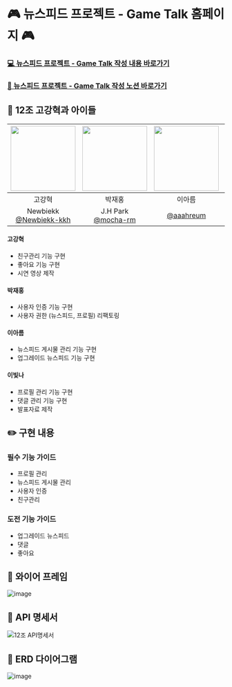 # 🎮 뉴스피드 프로젝트 - Game Talk 홈페이지 🎮
### [💻 뉴스피드 프로젝트 - Game Talk 작성 내용 바로가기 ](https://github.com/Newbiekk-kkh/GameTalk/tree/master/src/main/java/com/example/gametalk)
### [📓 뉴스피드 프로젝트 - Game Talk 작성 노션 바로가기](https://teamsparta.notion.site/12-13b2dc3ef51481b696c8fa41fd5b0866)

## 🦹‍ 12조 고강혁과 아이들
|<img src="https://avatars.githubusercontent.com/u/183330589?v=4" width="150" height="150"/>|<img src="https://avatars.githubusercontent.com/u/109475391?v=4" width="150" height="150"/>|<img src="https://avatars.githubusercontent.com/u/126214624?v=4" width="150" height="150"/>|<img src="https://avatars.githubusercontent.com/u/112529297?v=4" width="150" height="150"/>|
|:-:|:-:|:-:|:-:|
|고강혁|박재홍|이아름|이빛나|
|Newbiekk<br/>[@Newbiekk-kkh](https://github.com/Newbiekk-kkh)|J.H Park<br/>[@mocha-rm](https://github.com/mocha-rm)|[@aaahreum](https://github.com/aaahreum)|shine26<br/>[@chews26](https://github.com/chews26)|
#### 고강혁
- 친구관리 기능 구현
- 좋아요 기능 구현
- 시연 영상 제작
#### 박재홍
- 사용자 인증 기능 구현
- 사용자 권한 (뉴스피드, 프로필) 리팩토링
#### 이아름
- 뉴스피드 게시물 관리 기능 구현
- 업그레이드 뉴스피드 기능 구현
#### 이빛나
- 프로필 관리 기능 구현
- 댓글 관리 기능 구현
- 발표자료 제작

## ✏️ 구현 내용
### 필수 기능 가이드
- 프로필 관리
- 뉴스피드 게시물 관리
- 사용자 인증
- 친구관리
### 도전 기능 가이드
- 업그레이드 뉴스피드
- 댓글
- 좋아요

## 📱 와이어 프레임
![image](https://github.com/user-attachments/assets/4fb3c025-6b63-401f-8500-4ef3a664a6e9)

## 📄 API 명세서
![12조 API명세서](https://github.com/user-attachments/assets/765275fd-48ed-46f2-a6f3-f9b4a6cb9e76)

## 📅 ERD 다이어그램
![image](https://github.com/user-attachments/assets/e106b1ab-0880-4787-aedd-2dc53f15e96c)


